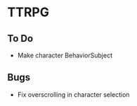 # TTRPG

## To Do
- Make character BehaviorSubject

## Bugs
- Fix overscrolling in character selection
